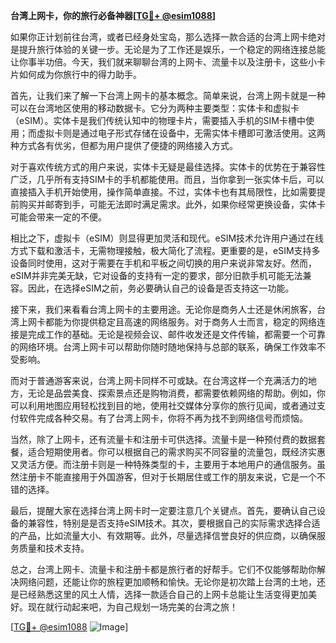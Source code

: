 **台湾上网卡，你的旅行必备神器[[TG💪+ @esim1088](https://t.me/s/esim1088)]**

如果你正计划前往台湾，或者已经身处宝岛，那么选择一款合适的台湾上网卡绝对是提升旅行体验的关键一步。无论是为了工作还是娱乐，一个稳定的网络连接总能让你事半功倍。今天，我们就来聊聊台湾的上网卡、流量卡以及注册卡，这些小卡片如何成为你旅行中的得力助手。

首先，让我们来了解一下台湾上网卡的基本概念。简单来说，台湾上网卡就是一种可以在台湾地区使用的移动数据卡。它分为两种主要类型：实体卡和虚拟卡（eSIM）。实体卡是我们传统认知中的物理卡片，需要插入手机的SIM卡槽中使用；而虚拟卡则是通过电子形式存储在设备中，无需实体卡槽即可激活使用。这两种方式各有优劣，但都为用户提供了便捷的网络接入方式。

对于喜欢传统方式的用户来说，实体卡无疑是最佳选择。实体卡的优势在于兼容性广泛，几乎所有支持SIM卡的手机都能使用。而且，当你拿到一张实体卡后，可以直接插入手机开始使用，操作简单直接。不过，实体卡也有其局限性，比如需要提前购买并邮寄到手，可能无法即时满足需求。此外，如果你经常更换设备，实体卡可能会带来一定的不便。

相比之下，虚拟卡（eSIM）则显得更加灵活和现代。eSIM技术允许用户通过在线方式下载和激活卡，无需物理接触，极大简化了流程。更重要的是，eSIM支持多设备同时使用，这对于需要在手机和平板之间切换的用户来说非常友好。然而，eSIM并非完美无缺，它对设备的支持有一定的要求，部分旧款手机可能无法兼容。因此，在选择eSIM之前，务必要确认自己的设备是否支持这一功能。

接下来，我们来看看台湾上网卡的主要用途。无论你是商务人士还是休闲旅客，台湾上网卡都能为你提供稳定且高速的网络服务。对于商务人士而言，稳定的网络连接是完成工作的基础。无论是视频会议、邮件收发还是文件传输，都需要一个可靠的网络环境。台湾上网卡可以帮助你随时随地保持与总部的联系，确保工作效率不受影响。

而对于普通游客来说，台湾上网卡同样不可或缺。在台湾这样一个充满活力的地方，无论是品尝美食、探索景点还是购物消费，都需要依赖网络的帮助。例如，你可以利用地图应用轻松找到目的地，使用社交媒体分享你的旅行见闻，或者通过支付软件完成各种交易。有了台湾上网卡，你将不再为找不到网络信号而烦恼。

当然，除了上网卡，还有流量卡和注册卡可供选择。流量卡是一种预付费的数据套餐，适合短期使用者。你可以根据自己的需求购买不同容量的流量包，既经济实惠又灵活方便。而注册卡则是一种特殊类型的卡，主要用于本地用户的通信服务。虽然注册卡不能直接用于外国游客，但对于长期居住或工作的朋友来说，它是一个不错的选择。

最后，提醒大家在选择台湾上网卡时一定要注意几个关键点。首先，要确认自己设备的兼容性，特别是是否支持eSIM技术。其次，要根据自己的实际需求选择合适的产品，比如流量大小、有效期等。此外，尽量选择信誉良好的供应商，以确保服务质量和技术支持。

总之，台湾上网卡、流量卡和注册卡都是旅行者的好帮手。它们不仅能够帮助你解决网络问题，还能让你的旅程更加顺畅和愉快。无论你是初次踏上台湾的土地，还是已经熟悉这里的风土人情，选择一款适合自己的上网卡总能让生活变得更加美好。现在就行动起来吧，为自己规划一场完美的台湾之旅！

[[TG💪+ @esim1088](https://t.me/s/esim1088) ![Image](https://i.postimg.cc/4NQfJmqS/Snipaste-2025-05-13-00-14-12.png)]